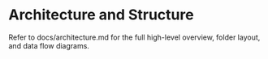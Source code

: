 # Architecture and Structure

Refer to docs/architecture.md for the full high-level overview, folder layout, and data flow diagrams.
